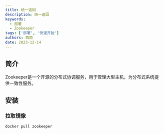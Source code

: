 ```yaml
---
title: 统一返回
description: 统一返回
keywords:
  - 部署
  - Zookeeper
tags: ['部署', '快速开始']
authors: 西南
date: 2023-12-14
---
```


## 简介
Zookeeper是一个开源的分布式协调服务，用于管理大型主机，为分布式系统提供一致性服务。 
## 安装

### 拉取镜像

```shell 
docker pull zookeeper
```

